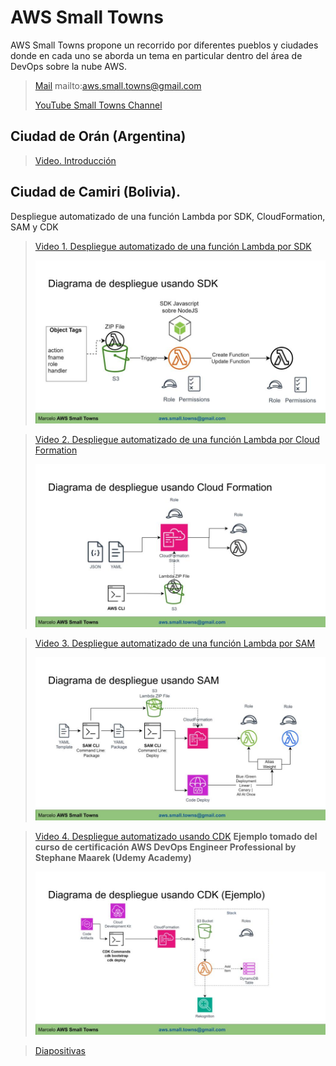 # AWS Small Towns
AWS Small Towns propone un recorrido por diferentes pueblos y ciudades donde en cada
uno se aborda un tema en particular dentro del área de DevOps sobre la nube AWS.

>[Mail](mailto:aws.small.towns@gmail.com)
>mailto:aws.small.towns@gmail.com
>
>[YouTube Small Towns Channel](https://www.youtube.com/channel/UC-sGMUTiyF4TBanezrRFqrA)

## Ciudad de Orán (Argentina)
>[Video. Introducción](https://www.youtube.com/watch?v=pv1BbjcRCQg)


## Ciudad de Camiri (Bolivia). 
Despliegue automatizado de una función Lambda por SDK, CloudFormation, SAM y CDK

>[Video 1. Despliegue automatizado de una función Lambda por SDK](https://www.youtube.com/watch?v=vXDYGPaHJWI)
>
>![Diagrama SDK](images/sdk.jpg)

>[Video 2. Despliegue automatizado de una función Lambda por Cloud Formation](https://www.youtube.com/watch?v=5Ze6Y1rCvGc)
>
>![Diagrama CloudFormation](images/cloudformation.jpg)

>[Video 3. Despliegue automatizado de una función Lambda por SAM](https://www.youtube.com/watch?v=sdJmfO6au_U)
>
>![Diagrama SAM](images/sam.jpg)

>[Video 4. Despliegue automatizado usando CDK](https://www.youtube.com/watch?v=HVZjEu3zeGA)
>**Ejemplo tomado del curso de certificación AWS DevOps Engineer Professional by Stephane Maarek (Udemy Academy)**
>
>![Diagrama CDK](images/cdk.jpg)

>[Diapositivas](doc/AWS%20Small%20Towns-Camiri.pdf)
